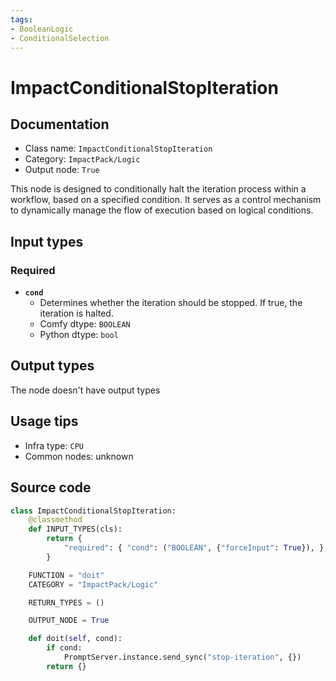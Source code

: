 ```yaml
---
tags:
- BooleanLogic
- ConditionalSelection
---
```


# ImpactConditionalStopIteration
## Documentation
- Class name: `ImpactConditionalStopIteration`
- Category: `ImpactPack/Logic`
- Output node: `True`

This node is designed to conditionally halt the iteration process within a workflow, based on a specified condition. It serves as a control mechanism to dynamically manage the flow of execution based on logical conditions.
## Input types
### Required
- **`cond`**
    - Determines whether the iteration should be stopped. If true, the iteration is halted.
    - Comfy dtype: `BOOLEAN`
    - Python dtype: `bool`
## Output types
The node doesn't have output types
## Usage tips
- Infra type: `CPU`
- Common nodes: unknown


## Source code
```python
class ImpactConditionalStopIteration:
    @classmethod
    def INPUT_TYPES(cls):
        return {
            "required": { "cond": ("BOOLEAN", {"forceInput": True}), },
        }

    FUNCTION = "doit"
    CATEGORY = "ImpactPack/Logic"

    RETURN_TYPES = ()

    OUTPUT_NODE = True

    def doit(self, cond):
        if cond:
            PromptServer.instance.send_sync("stop-iteration", {})
        return {}

```
